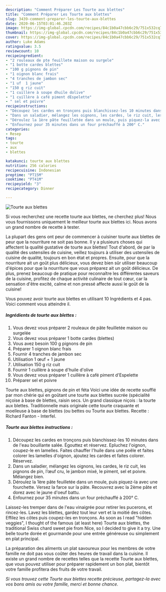 ```yaml
---
description: "Comment Préparer Les Tourte aux blettes"
title: "Comment Préparer Les Tourte aux blettes"
slug: 3439-comment-preparer-les-tourte-aux-blettes
date: 2020-06-15T03:01:46.203Z
image: https://img-global.cpcdn.com/recipes/84c1b0a47cbb6c29/751x532cq70/tourte-aux-blettes-photo-principale-de-la-recette.jpg
thumbnail: https://img-global.cpcdn.com/recipes/84c1b0a47cbb6c29/751x532cq70/tourte-aux-blettes-photo-principale-de-la-recette.jpg
cover: https://img-global.cpcdn.com/recipes/84c1b0a47cbb6c29/751x532cq70/tourte-aux-blettes-photo-principale-de-la-recette.jpg
author: Luke Adams
ratingvalue: 3.5
reviewcount: 10
recipeingredient:
- "2 rouleaux de pte feuillete maison ou surgele"
- "1 botte cardes blettes"
- "100 g pignons de pin"
- "1 oignon blanc frais"
- "4 tranches de jambon sec"
- "1 uf  1 jaune"
- "150 g riz cuit"
- "1 cuillère à soupe dhuile dolive"
- "1 cuillère à café piment dEspelette"
- " sel et poivre"
recipeinstructions:
- "Découpez les cardes en tronçons puis blanchissez-les 10 minutes dans de l&#39;eau bouillante salée. Égouttez et réservez. Epluchez l&#39;oignon, coupez-le en lamelles. Faites chauffer l&#39;huile dans une poêle et faites colorer les lamelles d&#39;oignon, ajoutez les cardes et faites colorer. Réservez."
- "Dans un saladier, mélangez les oignons, les cardes, le riz cuit, les pignons de pin, l’œuf cru, le jambon mixé, le piment, sel et poivre. Mélangez bien."
- "Déroulez la 1ère pâte feuilletée dans un moule, puis piquez-la avec une fourchette. Versez la farce sur la pâte. Recouvrez avec la 2ème pâte et dorez avec le jaune d&#39;oeuf battu."
- "Enfournez pour 35 minutes dans un four préchauffé à 200° C."
categories:
- Resep
tags:
- tourte
- aux
- blettes

katakunci: tourte aux blettes 
nutrition: 256 calories
recipecuisine: Indonesian
preptime: "PT15M"
cooktime: "PT41M"
recipeyield: "3"
recipecategory: Dinner

---
```



![Tourte aux blettes](https://img-global.cpcdn.com/recipes/84c1b0a47cbb6c29/751x532cq70/tourte-aux-blettes-photo-principale-de-la-recette.jpg)

Si vous recherchez une recette tourte aux blettes, ne cherchez plus! Nous vous fournissons uniquement le meilleur tourte aux blettes ici. Nous avons un grand nombre de recette à tester.

La plupart des gens ont peur de commencer à cuisiner tourte aux blettes de peur que la nourriture ne soit pas bonne. Il y a plusieurs choses qui affectent la qualité gustative de tourte aux blettes! Tout d'abord, de par la qualité des ustensiles de cuisine, veillez toujours à utiliser des ustensiles de cuisine de qualité, toujours en bon état et propres. Ensuite, pour que la nourriture ait un goût plus délicieux, vous devez bien sûr utiliser beaucoup d'épices pour que la nourriture que vous préparez ait un goût délicieux. De plus, prenez beaucoup de pratique pour reconnaître les différentes saveurs de la cuisine, profitez de chaque activité culinaire de tout cœur, car la sensation d'être excité, calme et non pressé affecte aussi le goût de la cuisine!

<!--inarticleads1-->

Vous pouvez avoir tourte aux blettes en utilisant 10 Ingrédients et 4 pas. Voici comment vous atteindre il.

##### Ingrédients de tourte aux blettes :

1. Vous devez vous préparer 2 rouleaux de pâte feuilletée maison ou surgelée
1. Vous devez vous préparer 1 botte cardes (blettes)
1. Vous avez besoin 100 g pignons de pin
1. Préparer 1 oignon blanc frais
1. Fournir 4 tranches de jambon sec
1. Utilisation 1 œuf + 1 jaune
1. Utilisation 150 g riz cuit
1. Fournir 1 cuillère à soupe d&#39;huile d&#39;olive
1. Vous devez vous préparer 1 cuillère à café piment d&#39;Espelette
1. Préparer  sel et poivre


Tourte aux blettes, pignons de pin et féta Voici une idée de recette soufflé par mon chérie qui en goûtant une tourte aux blettes sucrée (spécialité niçoise à base de blettes, raisin secs. Un grand classique niçois : la tourte aux blettes. Traditionnelle mais originale cette tourte craquante et moelleuse à base de blettes (ou bettes ou Tourte aux blettes. Recette : Richard Fanton - Interfel. 

<!--inarticleads2-->

##### Tourte aux blettes instructions :

1. Découpez les cardes en tronçons puis blanchissez-les 10 minutes dans de l&#39;eau bouillante salée. Égouttez et réservez. Epluchez l&#39;oignon, coupez-le en lamelles. Faites chauffer l&#39;huile dans une poêle et faites colorer les lamelles d&#39;oignon, ajoutez les cardes et faites colorer. Réservez.
1. Dans un saladier, mélangez les oignons, les cardes, le riz cuit, les pignons de pin, l’œuf cru, le jambon mixé, le piment, sel et poivre. Mélangez bien.
1. Déroulez la 1ère pâte feuilletée dans un moule, puis piquez-la avec une fourchette. Versez la farce sur la pâte. Recouvrez avec la 2ème pâte et dorez avec le jaune d&#39;oeuf battu.
1. Enfournez pour 35 minutes dans un four préchauffé à 200° C.


Laissez-les tremper dans de l&#39;eau vinaigrée pour retirer les pucerons, et rincez-les. Lavez les blettes, gardez tout leur vert et la moitié des côtes. Effilez les côtes puis coupez-les en tronçons. As soon as I read &#34;hidden veggies&#34;, I thought of the famous (at least here) Tourte aux blettes, the traditional Swiss chard sweet pie from Nice, so I decided to give it a try. Une belle tourte dorée et gourmande pour une entrée généreuse ou simplement en plat principal. 

<!--inarticleads1-->

<p>
La préparation des aliments un plat savoureux pour les membres de votre famille ne doit pas vous coûter des heures de travail dans la cuisine. Il existe un grand nombre de recettes telles que la recette Tourte aux blettes, que vous pouvez utiliser pour préparer rapidement un bon plat, bientôt votre famille profitera des fruits de votre travail.
</p>

<p>
<i>Si vous trouvez cette Tourte aux blettes recette précieuse, partagez-la avec vos bons amis ou votre famille, merci et bonne chance.</i>
</p>
